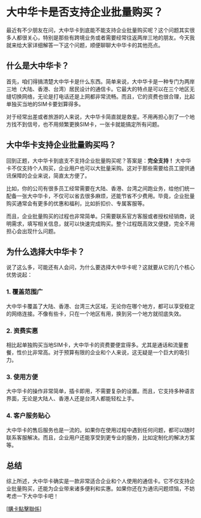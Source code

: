 # 大中华卡是否支持企业批量购买？

最近有不少朋友在问，大中华卡到底能不能支持企业批量购买呢？这个问题其实很多人都很关心，特别是那些有跨境业务或者需要经常往返两岸三地的朋友。今天我就来给大家详细解答一下这个问题，顺便聊聊大中华卡的其他亮点。

## 什么是大中华卡？

首先，咱们得搞清楚大中华卡是什么东西。简单来说，大中华卡是一种专门为两岸三地（大陆、香港、台湾）居民设计的通信卡。它最大的特点是可以在三个地区无缝切换网络，无论是打电话还是上网都非常流畅。而且，它的资费也很合理，比起单独买当地的SIM卡要划算得多。

对于经常出差或者旅游的人来说，大中华卡简直就是救星。不用再担心到了一个地方找不到信号，也不用频繁更换SIM卡，一张卡就能搞定所有问题。

## 大中华卡支持企业批量购买吗？

回到正题，大中华卡到底支不支持企业批量购买呢？答案是：**完全支持！** 大中华卡不仅支持个人购买，企业用户也可以大批量采购。这对于那些需要给员工提供通讯保障的企业来说，简直太方便了。

比如，你的公司有很多员工经常需要在大陆、香港、台湾之间跑业务，给他们统一配备一张大中华卡，不仅可以省去很多麻烦，还能节省不少费用。毕竟，企业批量购买通常会有更多的优惠和福利，比如折扣价、专属客服等。

而且，企业批量购买的过程也非常简单。只需要联系官方客服或者授权经销商，说明需求，填写相关信息，就可以快速完成购买。整个过程既高效又便捷，完全不用担心会出现什么问题。

## 为什么选择大中华卡？

说了这么多，可能还有人会问，为什么要选择大中华卡呢？这就要从它的几个核心优势说起：

### 1. 覆盖范围广

大中华卡覆盖了大陆、香港、台湾三大区域，无论你在哪个地方，都可以享受稳定的网络连接。不像有些卡，只在一个地区有用，换到另一个地方就彻底失效。

### 2. 资费实惠

相比起单独购买当地SIM卡，大中华卡的资费要便宜得多。尤其是通话和流量套餐，性价比非常高。对于预算有限的企业和个人来说，这无疑是一个巨大的吸引力。

### 3. 使用方便

大中华卡的操作非常简单，插卡即用，不需要复杂的设置。而且，它支持多种语言界面，无论是大陆人、香港人还是台湾人都能轻松上手。

### 4. 客户服务贴心

大中华卡的售后服务也是一流的。如果你在使用过程中遇到任何问题，都可以随时联系客服解决。而且，企业用户还能享受到更专业的服务，比如定制化的解决方案等。

## 总结

综上所述，大中华卡确实是一款非常适合企业和个人使用的通信卡。它不仅支持企业批量购买，还能为企业带来诸多便利和实惠。如果你还在为通讯问题烦恼，不妨考虑一下大中华卡吧！

[[購卡點擊聯係](https://t.me/s/esim1088)]